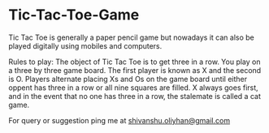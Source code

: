 # Tic-Tac-Toe-Game
Tic Tac Toe is generally a paper pencil game but nowadays it can also be played digitally using mobiles and computers.

Rules to play:
The object of Tic Tac Toe is to get three in a row. You play on a three by three game board. The first player is known as X and the second is O. Players alternate placing Xs and Os on the game board until either oppent has three in a row or all nine squares are filled. X always goes first, and in the event that no one has three in a row, the stalemate is called a cat game.

For query or suggestion ping me at shivanshu.oliyhan@gmail.com
